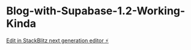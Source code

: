 # Blog-with-Supabase-1.2-Working-Kinda

[Edit in StackBlitz next generation editor ⚡️](https://stackblitz.com/~/github.com/SteffB23/Blog-with-Supabase-1.2-Working-Kinda)